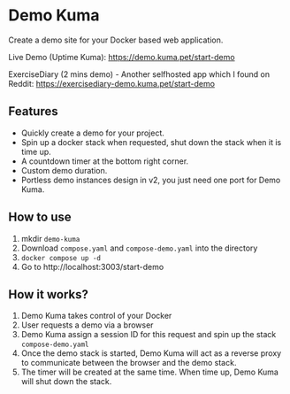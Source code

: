 # Demo Kuma

Create a demo site for your Docker based web application.

Live Demo (Uptime Kuma):
https://demo.kuma.pet/start-demo

ExerciseDiary (2 mins demo) - Another selfhosted app which I found on Reddit:
https://exercisediary-demo.kuma.pet/start-demo



## Features

- Quickly create a demo for your project.
- Spin up a docker stack when requested, shut down the stack when it is time up.
- A countdown timer at the bottom right corner.
- Custom demo duration.
- Portless demo instances design in v2, you just need one port for Demo Kuma.

## How to use

1. mkdir `demo-kuma`
1. Download `compose.yaml` and `compose-demo.yaml` into the directory
1. `docker compose up -d`
1. Go to http://localhost:3003/start-demo

## How it works?

1. Demo Kuma takes control of your Docker
1. User requests a demo via a browser
1. Demo Kuma assign a session ID for this request and spin up the stack `compose-demo.yaml`
1. Once the demo stack is started, Demo Kuma will act as a reverse proxy to communicate between the browser and the demo stack.
1. The timer will be created at the same time. When time up, Demo Kuma will shut down the stack.
